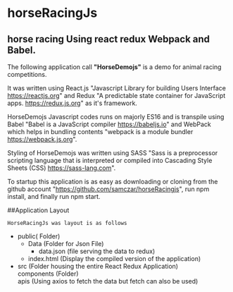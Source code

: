 # horseRacingJs

## horse racing Using react redux Webpack and Babel.

The following application call **"HorseDemojs"** is a demo for animal racing competitions.

It was written using React.js "Javascript Library for building Users Interface https://reactjs.org" and Redux "A predictable state container for JavaScript apps. https://redux.js.org" as it's framework.

HorseDemojs Javascript codes runs on majorly ES16 and is transpile using Babel "Babel is a JavaScript compiler https://babeljs.io" and WebPack which helps in bundling contents "webpack is a module bundler https://webpack.js.org".

Styling of HorseDemojs was written using SASS "Sass is a preprocessor scripting language that is interpreted or compiled into Cascading Style Sheets (CSS) https://sass-lang.com".

To startup this application is as easy as downloading or cloning from the github account "https://github.com/samczar/horseRacingjs", run npm install, and finally run npm start.

##Application Layout

`HorseRacingJs was layout is as follows`

- public( Folder)
  - Data (Folder for Json File)
    - data.json (file serving the data to redux)
  - index.html (Display the compiled version of the application)
- src (Folder housing the entire React Redux Application)  
   components (Folder)  
   apis (Using axios to fetch the data but fetch can also be used)
